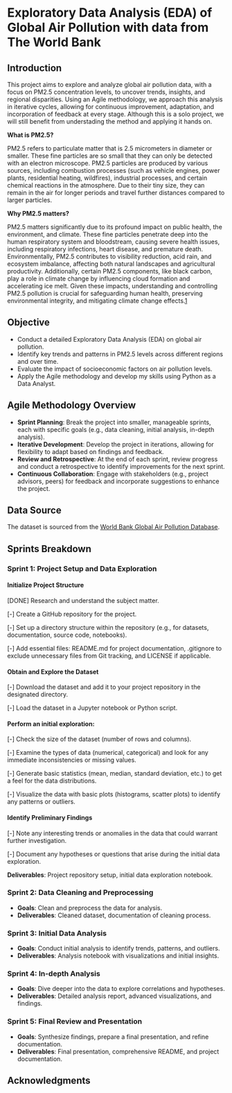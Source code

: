 # Exploratory Data Analysis (EDA) of Global Air Pollution with data from The World Bank

## Introduction

This project aims to explore and analyze global air pollution data, with a focus on PM2.5 concentration levels, to uncover trends, insights, and regional disparities. Using an Agile methodology, we approach this analysis in iterative cycles, allowing for continuous improvement, adaptation, and incorporation of feedback at every stage. Although this is a solo project, we will still benefit from understading the method and applying it hands on.

**What is PM2.5?**

PM2.5 refers to particulate matter that is 2.5 micrometers in diameter or smaller. These fine particles are so small that they can only be detected with an electron microscope. PM2.5 particles are produced by various sources, including combustion processes (such as vehicle engines, power plants, residential heating, wildfires), industrial processes, and certain chemical reactions in the atmosphere. Due to their tiny size, they can remain in the air for longer periods and travel further distances compared to larger particles.

**Why PM2.5 matters?** 

PM2.5 matters significantly due to its profound impact on public health, the environment, and climate. These fine particles penetrate deep into the human respiratory system and bloodstream, causing severe health issues, including respiratory infections, heart disease, and premature death. Environmentally, PM2.5 contributes to visibility reduction, acid rain, and ecosystem imbalance, affecting both natural landscapes and agricultural productivity. Additionally, certain PM2.5 components, like black carbon, play a role in climate change by influencing cloud formation and accelerating ice melt. Given these impacts, understanding and controlling PM2.5 pollution is crucial for safeguarding human health, preserving environmental integrity, and mitigating climate change effects.[1](https://www.stateofglobalair.org/health/pm)


## Objective

- Conduct a detailed Exploratory Data Analysis (EDA) on global air pollution.
- Identify key trends and patterns in PM2.5 levels across different regions and over time.
- Evaluate the impact of socioeconomic factors on air pollution levels.
- Apply the Agile methodology and develop my skills using Python as a Data Analyst.

## Agile Methodology Overview

- **Sprint Planning**: Break the project into smaller, manageable sprints, each with specific goals (e.g., data cleaning, initial analysis, in-depth analysis).
- **Iterative Development**: Develop the project in iterations, allowing for flexibility to adapt based on findings and feedback.
- **Review and Retrospective**: At the end of each sprint, review progress and conduct a retrospective to identify improvements for the next sprint.
- **Continuous Collaboration**: Engage with stakeholders (e.g., project advisors, peers) for feedback and incorporate suggestions to enhance the project.

## Data Source

The dataset is sourced from the [World Bank Global Air Pollution Database](https://databank.worldbank.org/reports.aspx?source=2%20&series=EN.ATM.PM25.MC.M3&country=). 

## Sprints Breakdown

### Sprint 1: Project Setup and Data Exploration
#### Initialize Project Structure
[DONE] Research and understand the subject matter.

[-] Create a GitHub repository for the project.

[-] Set up a directory structure within the repository (e.g., for datasets, documentation, source code, notebooks).

[-] Add essential files: README.md for project documentation, .gitignore to exclude unnecessary files from Git tracking, and LICENSE if applicable.

#### Obtain and Explore the Dataset

[-] Download the dataset and add it to your project repository in the designated directory.

[-] Load the dataset in a Jupyter notebook or Python script.

#### Perform an initial exploration:
[-] Check the size of the dataset (number of rows and columns).

[-] Examine the types of data (numerical, categorical) and look for any immediate
inconsistencies or missing values.

[-] Generate basic statistics (mean, median, standard deviation, etc.) to get a feel for the data distributions.

[-] Visualize the data with basic plots (histograms, scatter plots) to identify any patterns or outliers.

#### Identify Preliminary Findings
[-] Note any interesting trends or anomalies in the data that could warrant further investigation.

[-] Document any hypotheses or questions that arise during the initial data exploration.

**Deliverables**: Project repository setup, initial data exploration notebook.

### Sprint 2: Data Cleaning and Preprocessing
- **Goals**: Clean and preprocess the data for analysis.
- **Deliverables**: Cleaned dataset, documentation of cleaning process.

### Sprint 3: Initial Data Analysis
- **Goals**: Conduct initial analysis to identify trends, patterns, and outliers.
- **Deliverables**: Analysis notebook with visualizations and initial insights.

### Sprint 4: In-depth Analysis
- **Goals**: Dive deeper into the data to explore correlations and hypotheses.
- **Deliverables**: Detailed analysis report, advanced visualizations, and findings.

### Sprint 5: Final Review and Presentation
- **Goals**: Synthesize findings, prepare a final presentation, and refine documentation.
- **Deliverables**: Final presentation, comprehensive README, and project documentation.



## Acknowledgments

